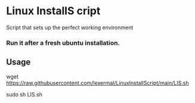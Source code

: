 # Linux InstallS cript
Script that sets up the perfect working environment


### Run it after a fresh ubuntu installation.

## Usage
wget https://raw.githubusercontent.com/lexermal/LinuxInstallScript/main/LIS.sh

sudo sh LIS.sh
